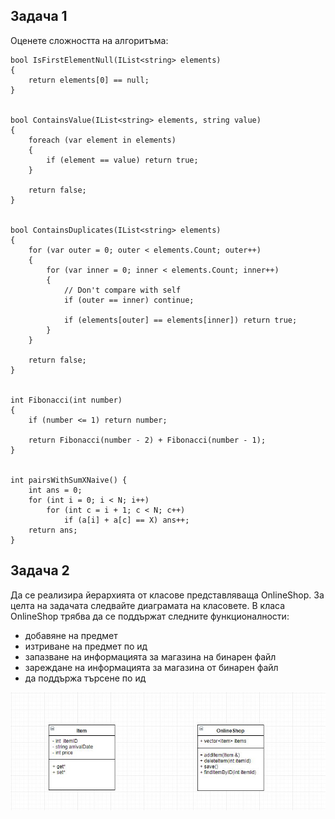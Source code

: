 ## Задача 1
Оценете сложността на алгоритъма:
```
bool IsFirstElementNull(IList<string> elements)
{
    return elements[0] == null;
}


bool ContainsValue(IList<string> elements, string value)
{
    foreach (var element in elements)
    {
        if (element == value) return true;
    }

    return false;
}


bool ContainsDuplicates(IList<string> elements)
{
    for (var outer = 0; outer < elements.Count; outer++)
    {
        for (var inner = 0; inner < elements.Count; inner++)
        {
            // Don't compare with self
            if (outer == inner) continue;

            if (elements[outer] == elements[inner]) return true;
        }
    }

    return false;
}


int Fibonacci(int number)
{
    if (number <= 1) return number;

    return Fibonacci(number - 2) + Fibonacci(number - 1);
}


int pairsWithSumXNaive() {
    int ans = 0;
    for (int i = 0; i < N; i++)
        for (int c = i + 1; c < N; c++)
            if (a[i] + a[c] == X) ans++;
    return ans;
}
```

## Задача 2 
Да се реализира йерархията от класове представляваща OnlineShop. За целта на задачата следвайте диаграмата на класовете. В класа OnlineShop трябва да се поддържат следните функционалности:
  * добавяне на предмет
  * изтриване на предмет по ид
  * запазване на информацията за магазина на бинарен файл
  * зареждане на информацията за магазина от бинарен файл
  * да поддържа търсене по ид

![task-diagram][diagram]

[diagram]: ../images/onlineShope.JPG
